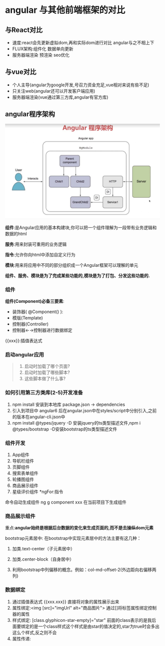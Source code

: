 # angular 与其他前端框架的对比

## 与React对比

* 速度:react会先更新虚拟dom,再和实际dom进行对比 angular与之不相上下
* FLUX架构:组件化 数据单向更新
* 服务器端渲染 预渲染 seo优化

## 与vue对比

* 个人主导(angular为google开发,号召力资金充足,vue相对来说有些不足)
* 只关注web(angular还可以开发客户端应用)
* 服务器端渲染(vue通过第三方库,angular有官方库)

## angular程序架构

![angular程序架构](img/angular程序架构.png)

**组件**:是Angular应用的基本构建块,你可以把一个组件理解为一段带有业务逻辑和数据的html

**服务**:用来封装可重用的业务逻辑

**指令**:允许你向html中添加自定义行为

**模块**:用来将应用中不同的部分组织成一个Angular框架可以理解的单元

**组件、服务、模块是为了完成某些功能的,模块是为了打包、分发这些功能的.**

### 组件

**组件(Component)必备三要素**:

* 装饰器( @Component() ):
* 模版(Template)
* 控制器(Controller)
* 控制器←→控制器进行数据绑定

{{xxx}}:插值表达式

### 启动angular应用

> 1. 启动时加载了哪个页面?
> 1. 启动时加载了哪些脚本?
> 1. 这些脚本做了什么事?

### 如何引用第三方类库(2-5)开发准备

1. npm install 安装到本地库 package.json -> dependencies
2. 引入到项目中 angular6 后在angular.json中在styles/script中分别引入,之前的版本在angular-cli.json中
3. npm install @types/jquery -D 安装jquery的ts类型描述文件,npm i @types/bootstrap -D安装bootstrap的ts类型描述文件

### 组件开发

1. App组件
2. 导航栏组件
3. 页脚组件
4. 搜索表单组件
5. 轮播图组件
6. 商品展示组件
7. 星级评价组件 *ngFor:指令

命令自动生成组件 ng g component xxx 在当前项目下生成组件

### 商品展示组件

重点:**angular始终是根据后台数据的变化来生成页面的,而不是去操纵dom元素**

bootstrap元素居中:
在bootstrap中实现元素居中的方法主要有这几种：

1. 加类.text-center（子元素居中）

2. 加类.center-block（自身居中）

3. 利用bootstrap中列偏移的概念。例如：col-md-offset-2(外边距向右偏移两列)

### 数据绑定

1. 通过插值表达式 {{xxx.xxx}} 直接将对象的属性展示出来
2. 属性绑定:<img [src]="imgUrl" alt="商品图片"> 通过[]将标签属性绑定控制器的属性
3. 样式绑定: [class.glyphicon-star-empty]="star"  前面的class表示的是我后面要绑定的是一个class样式这个样式是由star的值决定的,star为true时会多出这么个样式,反之则不会
4. 属性传递: